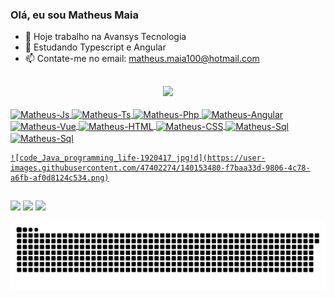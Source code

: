 ### Olá, eu sou Matheus Maia

- 🔭 Hoje trabalho na Avansys Tecnologia
- 🌱 Estudando Typescript e Angular
- 📫 Contate-me no email: matheus.maia100@hotmail.com

##

<div align="center">
  <a href="https://github.com/MatheusDLM">
  <img height="180em" src="https://github-readme-stats.vercel.app/api/top-langs/?username=matheusdlm&layout=compact&langs_count=7&theme=dracula"/>
</div> 
  <div style="display: inline_block"><br>
  <img align="center" alt="Matheus-Js" height="auto" width="auto" src="https://img.shields.io/badge/JavaScript-323330?style=for-the-badge&logo=javascript&logoColor=F7DF1E">
    <img align="center" alt="Matheus-Ts" height="auto" width="auto" src="https://img.shields.io/badge/TypeScript-007ACC?style=for-the-badge&logo=typescript&logoColor=white">
    <img align="center" alt="Matheus-Php" height="auto" width="auto" src="https://img.shields.io/badge/PHP-777BB4?style=for-the-badge&logo=php&logoColor=white">
    <img align="center" alt="Matheus-Angular" height="auto" width="auto" src="https://img.shields.io/badge/Angular-DD0031?style=for-the-badge&logo=angular&logoColor=white">
  <img align="center" alt="Matheus-Vue" height="auto" width="auto" src="https://img.shields.io/badge/Vue.js-35495E?style=for-the-badge&logo=vue.js&logoColor=4FC08D">
  <img align="center" alt="Matheus-HTML" height="auto" width="auto" src="https://img.shields.io/badge/HTML5-E34F26?style=for-the-badge&logo=html5&logoColor=white">
  <img align="center" alt="Matheus-CSS" height="auto" width="auto" src="https://img.shields.io/badge/CSS3-1572B6?style=for-the-badge&logo=css3&logoColor=white">
  <img align="center" alt="Matheus-Sql" height="auto" width="auto" src="https://img.shields.io/badge/MySQL-00000F?style=for-the-badge&logo=mysql&logoColor=white">
  <img align="center" alt="Matheus-Sql" height="auto" width="auto" src="https://img.shields.io/badge/PostgreSQL-316192?style=for-the-badge&logo=postgresql&logoColor=white">

    ![code_Java_programming_life-1920417 jpg!d](https://user-images.githubusercontent.com/47402274/140153480-f7baa33d-9806-4c78-a6fb-af0d8124c534.png)

  ##
  
  <div> 
  <a href="https://instagram.com/matheus.maia100" target="_blank"><img src="https://img.shields.io/badge/-Instagram-%23E4405F?style=for-the-badge&logo=instagram&logoColor=white" target="_blank"></a>
  <a href = "mailto:matheus.maia10136@gmail.com"><img src="https://img.shields.io/badge/-Gmail-%23333?style=for-the-badge&logo=gmail&logoColor=white" target="_blank"></a>
  <a href="https://www.linkedin.com/in/matheus-maia-832b97222/" target="_blank"><img src="https://img.shields.io/badge/-LinkedIn-%230077B5?style=for-the-badge&logo=linkedin&logoColor=white" target="_blank"></a> 
 
  ![Snake animation](https://github.com/MatheusDLM/MatheusDLM/blob/output/github-contribution-grid-snake.svg)
 
</div>
